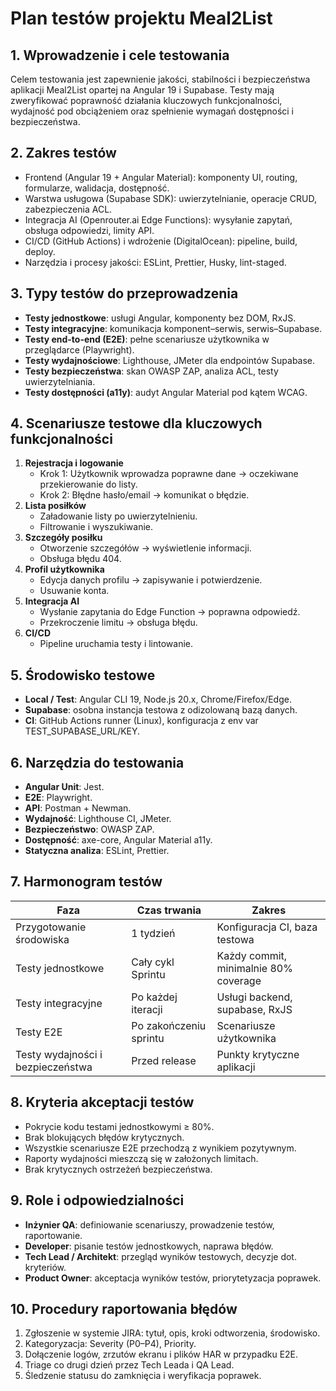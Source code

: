 # Plan testów projektu Meal2List

## 1. Wprowadzenie i cele testowania

Celem testowania jest zapewnienie jakości, stabilności i bezpieczeństwa aplikacji Meal2List opartej na Angular 19 i Supabase. Testy mają zweryfikować poprawność działania kluczowych funkcjonalności, wydajność pod obciążeniem oraz spełnienie wymagań dostępności i bezpieczeństwa.

## 2. Zakres testów

- Frontend (Angular 19 + Angular Material): komponenty UI, routing, formularze, walidacja, dostępność.
- Warstwa usługowa (Supabase SDK): uwierzytelnianie, operacje CRUD, zabezpieczenia ACL.
- Integracja AI (Openrouter.ai Edge Functions): wysyłanie zapytań, obsługa odpowiedzi, limity API.
- CI/CD (GitHub Actions) i wdrożenie (DigitalOcean): pipeline, build, deploy.
- Narzędzia i procesy jakości: ESLint, Prettier, Husky, lint-staged.

## 3. Typy testów do przeprowadzenia

- **Testy jednostkowe**: usługi Angular, komponenty bez DOM, RxJS.
- **Testy integracyjne**: komunikacja komponent–serwis, serwis–Supabase.
- **Testy end-to-end (E2E)**: pełne scenariusze użytkownika w przeglądarce (Playwright).
- **Testy wydajnościowe**: Lighthouse, JMeter dla endpointów Supabase.
- **Testy bezpieczeństwa**: skan OWASP ZAP, analiza ACL, testy uwierzytelniania.
- **Testy dostępności (a11y)**: audyt Angular Material pod kątem WCAG.

## 4. Scenariusze testowe dla kluczowych funkcjonalności

1. **Rejestracja i logowanie**
   - Krok 1: Użytkownik wprowadza poprawne dane → oczekiwane przekierowanie do listy.
   - Krok 2: Błędne hasło/email → komunikat o błędzie.
2. **Lista posiłków**
   - Załadowanie listy po uwierzytelnieniu.
   - Filtrowanie i wyszukiwanie.
3. **Szczegóły posiłku**
   - Otworzenie szczegółów → wyświetlenie informacji.
   - Obsługa błędu 404.
4. **Profil użytkownika**
   - Edycja danych profilu → zapisywanie i potwierdzenie.
   - Usuwanie konta.
5. **Integracja AI**
   - Wysłanie zapytania do Edge Function → poprawna odpowiedź.
   - Przekroczenie limitu → obsługa błędu.
6. **CI/CD**
   - Pipeline uruchamia testy i lintowanie.

## 5. Środowisko testowe

- **Local / Test**: Angular CLI 19, Node.js 20.x, Chrome/Firefox/Edge.
- **Supabase**: osobna instancja testowa z odizolowaną bazą danych.
- **CI**: GitHub Actions runner (Linux), konfiguracja z env var TEST_SUPABASE_URL/KEY.

## 6. Narzędzia do testowania

- **Angular Unit**: Jest.
- **E2E**: Playwright.
- **API**: Postman + Newman.
- **Wydajność**: Lighthouse CI, JMeter.
- **Bezpieczeństwo**: OWASP ZAP.
- **Dostępność**: axe-core, Angular Material a11y.
- **Statyczna analiza**: ESLint, Prettier.

## 7. Harmonogram testów

| Faza                              | Czas trwania           | Zakres                                |
| --------------------------------- | ---------------------- | ------------------------------------- |
| Przygotowanie środowiska          | 1 tydzień              | Konfiguracja CI, baza testowa         |
| Testy jednostkowe                 | Cały cykl Sprintu      | Każdy commit, minimalnie 80% coverage |
| Testy integracyjne                | Po każdej iteracji     | Usługi backend, supabase, RxJS        |
| Testy E2E                         | Po zakończeniu sprintu | Scenariusze użytkownika               |
| Testy wydajności i bezpieczeństwa | Przed release          | Punkty krytyczne aplikacji            |

## 8. Kryteria akceptacji testów

- Pokrycie kodu testami jednostkowymi ≥ 80%.
- Brak blokujących błędów krytycznych.
- Wszystkie scenariusze E2E przechodzą z wynikiem pozytywnym.
- Raporty wydajności mieszczą się w założonych limitach.
- Brak krytycznych ostrzeżeń bezpieczeństwa.

## 9. Role i odpowiedzialności

- **Inżynier QA**: definiowanie scenariuszy, prowadzenie testów, raportowanie.
- **Developer**: pisanie testów jednostkowych, naprawa błędów.
- **Tech Lead / Architekt**: przegląd wyników testowych, decyzje dot. kryteriów.
- **Product Owner**: akceptacja wyników testów, priorytetyzacja poprawek.

## 10. Procedury raportowania błędów

1. Zgłoszenie w systemie JIRA: tytuł, opis, kroki odtworzenia, środowisko.
2. Kategoryzacja: Severity (P0–P4), Priority.
3. Dołączenie logów, zrzutów ekranu i plików HAR w przypadku E2E.
4. Triage co drugi dzień przez Tech Leada i QA Lead.
5. Śledzenie statusu do zamknięcia i weryfikacja poprawek.
